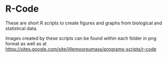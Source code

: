R-Code
======

These are short R scripts to create figures and graphs from biological and statistical data.

Images created by these scripts can be found within each folder in png format as well as at https://sites.google.com/site/jillemooreumass/programs-scripts/r-code
